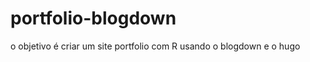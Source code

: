 
# portfolio-blogdown

<!-- badges: start -->
<!-- badges: end -->

o objetivo é criar um site portfolio com R usando o blogdown e o hugo

